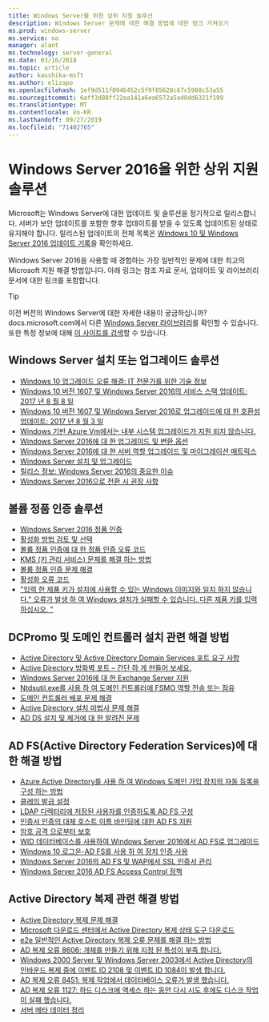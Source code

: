 ```yaml
---
title: Windows Server를 위한 상위 지원 솔루션
description: Windows Server 문제에 대한 해결 방법에 대한 링크 가져오기
ms.prod: windows-server
ms.service: na
manager: alant
ms.technology: server-general
ms.date: 03/16/2018
ms.topic: article
author: kaushika-msft
ms.author: elizapo
ms.openlocfilehash: 1ef9d511f8946452c5f9f05628c67c5908c53a55
ms.sourcegitcommit: 6aff3d88ff22ea141a6ea6572a5ad8dd6321f199
ms.translationtype: MT
ms.contentlocale: ko-KR
ms.lasthandoff: 09/27/2019
ms.locfileid: "71402765"
---
```

# <a name="top-support-solutions-for-windows-server-2016"></a>Windows Server 2016을 위한 상위 지원 솔루션

Microsoft는 Windows Server에 대한 업데이트 및 솔루션을 정기적으로 릴리스합니다. 서버가 보안 업데이트를 포함한 향후 업데이트를 받을 수 있도록 업데이트된 상태로 유지해야 합니다. 릴리스된 업데이트의 전체 목록은 [Windows 10 및 Windows Server 2016 업데이트 기록](https://support.microsoft.com/en-us/help/4000825/windows-10-windows-server-2016-update-history)을 확인하세요.

Windows Server 2016을 사용할 때 경험하는 가장 일반적인 문제에 대한 최고의 Microsoft 지원 해결 방법입니다. 아래 링크는 참조 자료 문서, 업데이트 및 라이브러리 문서에 대한 링크를 포함합니다.

>[!TIP]
> 이전 버전의 Windows Server에 대한 자세한 내용이 궁금하십니까? docs.microsoft.com에서 다른 [Windows Server 라이브러리](/previous-versions/windows/)를 확인할 수 있습니다. 또한 특정 정보에 대해 [이 사이트를 검색](https://docs.microsoft.com/search/index?search=Windows+Server&dataSource=previousVersions)할 수 있습니다.

## <a name="solutions-for-installing-or-upgrading-windows-server"></a>Windows Server 설치 또는 업그레이드 솔루션

- [Windows 10 업그레이드 오류 해결: IT 전문가를 위한 기술 정보](https://docs.microsoft.com/windows/deployment/upgrade/resolve-windows-10-upgrade-errors)
- [Windows 10 버전 1607 및 Windows Server 2016의 서비스 스택 업데이트: 2017 년 8 월 8 일](https://support.microsoft.com/en-US/help/4035631)
- [Windows 10 버전 1607 및 Windows Server 2016로 업그레이드에 대 한 호환성 업데이트: 2017 년 8 월 3 일](https://support.microsoft.com/en-US/help/4033524)
- [Windows 기반 Azure Vm에서는 내부 시스템 업그레이드가 지원 되지 않습니다.](https://support.microsoft.com/en-US/help/4014997)
- [Windows Server 2016에 대 한 업그레이드 및 변환 옵션](../get-started/supported-upgrade-paths.md)
- [Windows Server 2016에 대 한 서버 역할 업그레이드 및 마이그레이션 매트릭스](../get-started/server-role-upgradeability-table.md)
- [Windows Server 설치 및 업그레이드](../get-started/installation-and-upgrade.md)
- [릴리스 정보: Windows Server 2016의 중요한 이슈](../get-started/windows-server-2016-ga-release-notes.md)
- [Windows Server 2016으로 전환 시 권장 사항](../get-started/recommendations-moving-to-server2016.md)

## <a name="solutions-for-volume-activation"></a>볼륨 정품 인증 솔루션
- [Windows Server 2016 정품 인증](../get-started/server-2016-activation.md)
- [활성화 방법 검토 및 선택](https://technet.microsoft.com/library/jj134256(ws.11).aspx)
- [볼륨 정품 인증에 대 한 정품 인증 오류 코드](https://technet.microsoft.com/library/dn502528.aspx)
- [KMS (키 관리 서비스) 문제를 해결 하는 방법](https://technet.microsoft.com/library/ee939272.aspx)
- [볼륨 정품 인증 문제 해결](https://technet.microsoft.com/library/ff793439.aspx)
- [활성화 오류 코드](https://technet.microsoft.com/library/ff793399.aspx)
- ["입력 한 제품 키가 설치에 사용할 수 있는 Windows 이미지와 일치 하지 않습니다." 오류가 발생 하 여 Windows 설치가 실패할 수 있습니다. 다른 제품 키를 입력 하십시오. "](https://support.microsoft.com/help/2796988/windows-8-or-windows-server-2012-installation-may-fail-with-error-mess)

## <a name="solutions-related-to-dcpromo-and-installing-domain-controllers"></a>DCPromo 및 도메인 컨트롤러 설치 관련 해결 방법
- [Active Directory 및 Active Directory Domain Services 포트 요구 사항](https://technet.microsoft.com/library/dd772723(v=ws.10).aspx)
- [Active Directory 방화벽 포트 – 간단 하 게 만들어 보세요.](http://blogs.msmvps.com/acefekay/2011/11/01/active-directory-firewall-ports-let-s-try-to-make-this-simple/)
- [Windows Server 2016에 대 한 Exchange Server 지원](https://technet.microsoft.com/library/ff728623(v=exchg.150).aspx)
- [Ntdsutil.exe를 사용 하 여 도메인 컨트롤러에 FSMO 역할 전송 또는 점유](https://support.microsoft.com/kb/255504)
- [도메인 컨트롤러 배포 문제 해결](../identity/ad-ds/deploy/troubleshooting-domain-controller-deployment.md)
- [Active Directory 설치 마법사 문제 해결](https://msdn.microsoft.com/library/bb727058.aspx)
- [AD DS 설치 및 제거에 대 한 알려진 문제](https://technet.microsoft.com/library/cc754463(v=ws.10).aspx)

## <a name="solutions-for-active-directory-federation-services-ad-fs"></a>AD FS(Active Directory Federation Services)에 대한 해결 방법
- [Azure Active Directory를 사용 하 여 Windows 도메인 가입 장치의 자동 등록을 구성 하는 방법](/azure/active-directory/active-directory-conditional-access-automatic-device-registration-setup)
- [클레임 발급 설정](/azure/active-directory/device-management-hybrid-azuread-joined-devices-setup#step-2-setup-issuance-of-claims)
- [LDAP 디렉터리에 저장된 사용자를 인증하도록 AD FS 구성](../identity/ad-fs/operations/configure-ad-fs-to-authenticate-users-stored-in-ldap-directories.md)
- [인증서 인증의 대체 호스트 이름 바인딩에 대한 AD FS 지원](../identity/ad-fs/operations/ad-fs-support-for-alternate-hostname-binding-for-certificate-authentication.md)
- [암호 공격 으로부터 보호](https://blogs.technet.microsoft.com/tspring/2017/01/20/federated-to-microsoft-cloud-and-account-lockouts/)
- [WID 데이터베이스를 사용하여 Windows Server 2016에서 AD FS로 업그레이드](../identity/ad-fs/deployment/upgrading-to-ad-fs-in-windows-server-2016.md)
- [Windows 10 로그온-AD FS를 사용 하 여 장치 인증 사용](../identity/ad-fs/operations/configure-device-based-conditional-access-on-premises.md)
- [Windows Server 2016의 AD FS 및 WAP에서 SSL 인증서 관리](../identity/ad-fs/operations/manage-ssl-certificates-ad-fs-wap-2016.md)
- [Windows Server 2016 AD FS Access Control 정책](../identity/ad-fs/operations/access-control-policies-in-ad-fs.md)

## <a name="solutions-related-to-active-directory-replication"></a>Active Directory 복제 관련 해결 방법

- [Active Directory 복제 문제 해결](../identity/ad-ds/manage/troubleshoot/troubleshooting-active-directory-replication-problems.md)
- [Microsoft 다운로드 센터에서 Active Directory 복제 상태 도구 다운로드](https://www.microsoft.com/en-in/download/details.aspx?id=30005)
- [e2e 일반적인 Active Directory 복제 오류 문제를 해결 하는 방법](https://support.microsoft.com/kb/3108513)
- [AD 복제 오류 8606: 개체를 만들기 위해 지정 된 특성이 부족 합니다.](https://support.microsoft.com/kb/2028495)
- [Windows 2000 Server 및 Windows Server 2003에서 Active Directory의 인바운드 복제 중에 이벤트 ID 2108 및 이벤트 ID 1084이 발생 합니다.](https://support.microsoft.com/kb/837932)
- [AD 복제 오류 8451: 복제 작업에서 데이터베이스 오류가 발생 했습니다.](https://support.microsoft.com/kb/2645996)
- [AD 복제 오류 1127: 하드 디스크에 액세스 하는 동안 다시 시도 후에도 디스크 작업이 실패 했습니다.](https://support.microsoft.com/kb/2025726)
- [서버 메타 데이터 정리](https://technet.microsoft.com/library/cc816907.aspx)